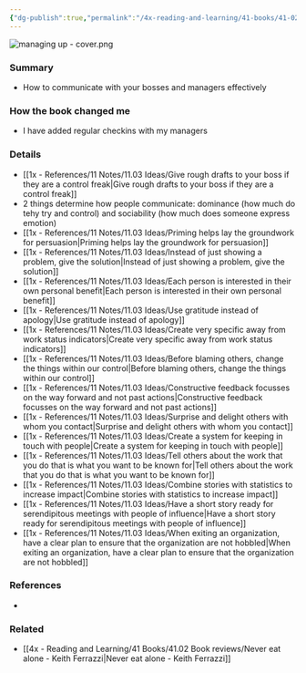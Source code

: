 ```yaml
---
{"dg-publish":true,"permalink":"/4x-reading-and-learning/41-books/41-02-book-reviews/managing-up-how-to-get-what-you-need-from-the-people-in-charge-melody-wilding/","title":"Managing up - How to get what you need from teh people in charge - Melody Wilding","created":"2025-09-21T17:54:14.254+03:00","updated":"2025-09-23T08:02:29.136+03:00"}
---
```


![managing up - cover.png](/img/user/4x%20-%20Reading%20and%20Learning/41%20Books/41.03%20Cover%20images/managing%20up%20-%20cover.png)
### Summary
- How to communicate with your bosses and managers effectively

### How the book changed me
- I have added regular checkins with my managers

### Details
- [[1x - References/11 Notes/11.03 Ideas/Give rough drafts to your boss if they are a control freak\|Give rough drafts to your boss if they are a control freak]]
- 2 things determine how people communicate: dominance (how much do tehy try and control) and sociability (how much does someone express emotion)
- [[1x - References/11 Notes/11.03 Ideas/Priming helps lay the groundwork for persuasion\|Priming helps lay the groundwork for persuasion]]
- [[1x - References/11 Notes/11.03 Ideas/Instead of just showing a problem, give the solution\|Instead of just showing a problem, give the solution]]
- [[1x - References/11 Notes/11.03 Ideas/Each person is interested in their own personal benefit\|Each person is interested in their own personal benefit]]
- [[1x - References/11 Notes/11.03 Ideas/Use gratitude instead of apology\|Use gratitude instead of apology]]
- [[1x - References/11 Notes/11.03 Ideas/Create very specific away from work status indicators\|Create very specific away from work status indicators]]
- [[1x - References/11 Notes/11.03 Ideas/Before blaming others, change the things within our control\|Before blaming others, change the things within our control]]
- [[1x - References/11 Notes/11.03 Ideas/Constructive feedback focusses on the way forward and not past actions\|Constructive feedback focusses on the way forward and not past actions]]
- [[1x - References/11 Notes/11.03 Ideas/Surprise and delight others with whom you contact\|Surprise and delight others with whom you contact]]
- [[1x - References/11 Notes/11.03 Ideas/Create a system for keeping in touch with people\|Create a system for keeping in touch with people]]
- [[1x - References/11 Notes/11.03 Ideas/Tell others about the work that you do that is what you want to be known for\|Tell others about the work that you do that is what you want to be known for]]
- [[1x - References/11 Notes/11.03 Ideas/Combine stories with statistics to increase impact\|Combine stories with statistics to increase impact]]
- [[1x - References/11 Notes/11.03 Ideas/Have a short story ready for serendipitous meetings with people of influence\|Have a short story ready for serendipitous meetings with people of influence]]
- [[1x - References/11 Notes/11.03 Ideas/When exiting an organization, have a clear plan to ensure that the organization are not hobbled\|When exiting an organization, have a clear plan to ensure that the organization are not hobbled]]

### References
- 

### Related
- [[4x - Reading and Learning/41 Books/41.02 Book reviews/Never eat alone - Keith Ferrazzi\|Never eat alone - Keith Ferrazzi]]
